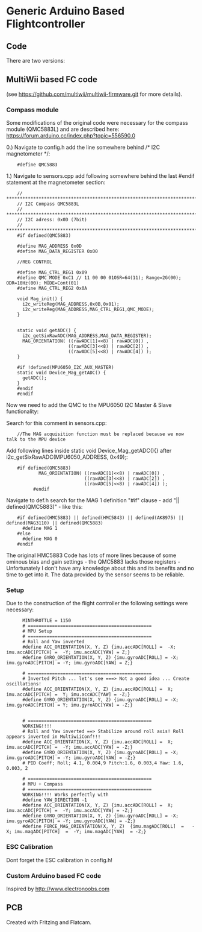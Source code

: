 # Generic Arduino Based Flightcontroller

## Code
There are two versions:

## MultiWii based FC code
(see https://github.com/multiwii/multiwii-firmware.git for more details). 

### Compass module
Some modifications of the original code were necessary for the compass module (QMC5883L) and are described here:
https://forum.arduino.cc/index.php?topic=556590.0

0.) Navigate to config.h add the line somewhere behind /* I2C magnetometer */:

        #define QMC5883
        
1.) Navigate to sensors.cpp add following somewhere behind the last #endif statement at the magnetometer section:

        // ************************************************************************************************************
        // I2C Compass QMC5883L
        // ************************************************************************************************************
        // I2C adress: 0x0D (7bit)
        // ************************************************************************************************************
        #if defined(QMC5883)

        #define MAG_ADDRESS 0x0D
        #define MAG_DATA_REGISTER 0x00

        //REG CONTROL

        #define MAG_CTRL_REG1 0x09
        #define QMC_MODE 0xC1 // 11 00 00 01OSR=64(11); Range=2G(00); ODR=10Hz(00); MODE=Cont(01)
        #define MAG_CTRL_REG2 0x0A

        void Mag_init() {
          i2c_writeReg(MAG_ADDRESS,0x0B,0x01);
          i2c_writeReg(MAG_ADDRESS,MAG_CTRL_REG1,QMC_MODE);
        }


        static void getADC() {
          i2c_getSixRawADC(MAG_ADDRESS,MAG_DATA_REGISTER);
          MAG_ORIENTATION( ((rawADC[1]<<8) | rawADC[0]) ,
                           ((rawADC[3]<<8) | rawADC[2]) ,
                           ((rawADC[5]<<8) | rawADC[4]) );
        }

        #if !defined(MPU6050_I2C_AUX_MASTER)
        static void Device_Mag_getADC() {
          getADC();
        }
        #endif
        #endif


Now we need to add the QMC to the MPU6050 I2C Master & Slave functionality:

Search for this comment in sensors.cpp:

        //The MAG acquisition function must be replaced because we now talk to the MPU device

Add following lines inside static void Device_Mag_getADC(){} after i2c_getSixRawADC(MPU6050_ADDRESS, 0x49);:


        #if defined(QMC5883)
                MAG_ORIENTATION( ((rawADC[1]<<8) | rawADC[0]) ,
                                 ((rawADC[3]<<8) | rawADC[2]) ,
                                 ((rawADC[5]<<8) | rawADC[4]) );
              #endif
              
Navigate to def.h search for the MAG 1 definition "#if" clause - add "|| defined(QMC5883)" - like this:

        #if defined(HMC5883) || defined(HMC5843) || defined(AK8975) || defined(MAG3110) || defined(QMC5883)
          #define MAG 1
        #else
          #define MAG 0
        #endif
              
The original HMC5883 Code has lots of more lines because of some ominous bias and gain settings - the QMC5883 lacks those registers - Unfortunately I don't have any knowledge about this and its benefits and no time to get into it. The data provided by the sensor seems to be reliable.

### Setup
Due to the construction of the flight controller the following settings were necessary:
            
          MINTHROTTLE = 1150
          # ==============================================
          # MPU Setup 
          # ==============================================
          # Roll and Yaw inverted
          #define ACC_ORIENTATION(X, Y, Z) {imu.accADC[ROLL] =  -X; imu.accADC[PITCH] =  -Y; imu.accADC[YAW] = Z;}
          #define GYRO_ORIENTATION(X, Y, Z) {imu.gyroADC[ROLL] = -X; imu.gyroADC[PITCH] = -Y; imu.gyroADC[YAW] = Z;}
          
          # ==============================================
          # Inverted Pitch ... let's see ===> Not a good idea ... Create oscillations!
          #define ACC_ORIENTATION(X, Y, Z) {imu.accADC[ROLL] =  X; imu.accADC[PITCH] =  Y; imu.accADC[YAW] = -Z;}
          #define GYRO_ORIENTATION(X, Y, Z) {imu.gyroADC[ROLL] = -X; imu.gyroADC[PITCH] = Y; imu.gyroADC[YAW] = -Z;}
          
          
          # ==============================================
          WORKING!!!!
          # Roll and Yaw inverted ==> Stabilize around roll axis! Roll appears inverted in MultiwiiConf!!!
          #define ACC_ORIENTATION(X, Y, Z) {imu.accADC[ROLL] =  X; imu.accADC[PITCH] =  -Y; imu.accADC[YAW] = -Z;}
          #define GYRO_ORIENTATION(X, Y, Z) {imu.gyroADC[ROLL] = -X; imu.gyroADC[PITCH] = -Y; imu.gyroADC[YAW] = -Z;}
          # PID Coeff; Roll; 4.1, 0.004,9 Pitch:1.6, 0.003,4 Yaw: 1.6, 0.003, 2
          
          # ==============================================
          # MPU + Compass
          # ==============================================
          WORKING!!!! Works perfectly with 
          #define YAW_DIRECTION -1
          #define ACC_ORIENTATION(X, Y, Z) {imu.accADC[ROLL] =  X; imu.accADC[PITCH] =  -Y; imu.accADC[YAW] = -Z;}
          #define GYRO_ORIENTATION(X, Y, Z) {imu.gyroADC[ROLL] = -X; imu.gyroADC[PITCH] = -Y; imu.gyroADC[YAW] = -Z;}
          #define FORCE_MAG_ORIENTATION(X, Y, Z)  {imu.magADC[ROLL]  =   -X; imu.magADC[PITCH]  =  -Y; imu.magADC[YAW]  = -Z;}

### ESC Calibration
Dont forget the ESC calibration in config.h!


### Custom Arduino based FC code
Inspired by http://www.electronoobs.com

## PCB
Created with Fritzing and Flatcam.

